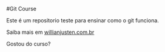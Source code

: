 #Git Course

Este é um repositorio teste para ensinar como o git funciona.

Saiba mais em [willianjusten.com.br](http://willianjusten.com.br)

Gostou do curso?
